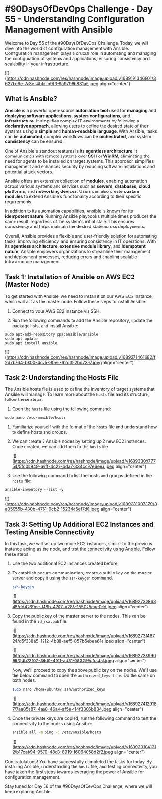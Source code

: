 # #90DaysOfDevOps Challenge - Day 55 - Understanding Configuration Management with Ansible

Welcome to Day 55 of the #90DaysOfDevOps Challenge. Today, we will dive into the world of configuration management with Ansible. Configuration management plays a crucial role in automating and managing the configuration of systems and applications, ensuring consistency and scalability in your infrastructure.

![](https://cdn.hashnode.com/res/hashnode/image/upload/v1689191346801/3627be9e-7a3e-4bfd-b9f3-9a9796b831a6.jpeg align="center")

## What is Ansible?

**Ansible** is a powerful open-source **automation tool** used for **managing** and **deploying software applications**, **system configurations**, and **infrastructure**. It simplifies complex IT environments by following a **declarative approach**, allowing users to define the desired state of their systems using a **simple** and **human-readable language**. With Ansible, tasks can be **automated**, complex workflows can be **orchestrated**, and system **consistency** can be ensured.

One of Ansible's standout features is its **agentless architecture**. It communicates with remote systems over **SSH** or **WinRM**, eliminating the need for agents to be installed on target systems. This approach simplifies management and enhances security by reducing software installations and potential attack vectors.

Ansible offers an extensive collection of **modules**, enabling automation across various systems and services such as **servers**, **databases**, **cloud platforms**, and **networking devices**. Users can also create **custom modules** to extend Ansible's functionality according to their specific requirements.

In addition to its automation capabilities, Ansible is known for its **idempotent nature**. Running Ansible playbooks multiple times produces the same result, regardless of the system's initial state. This ensures consistency and helps maintain the desired state across deployments.

Overall, Ansible provides a flexible and user-friendly solution for automating tasks, improving efficiency, and ensuring consistency in IT operations. With its **agentless architecture**, **extensive module library**, and **idempotent nature**, Ansible empowers organizations to streamline their management and deployment processes, reducing errors and enabling scalable infrastructure management.

## Task 1: Installation of Ansible on AWS EC2 (Master Node)

To get started with Ansible, we need to install it on our AWS EC2 instance, which will act as the master node. Follow these steps to install Ansible:

1. Connect to your AWS EC2 instance via SSH.
    
2. Run the following commands to add the Ansible repository, update the package lists, and install Ansible:
    

```shell
sudo apt-add-repository ppa:ansible/ansible
sudo apt update
sudo apt install ansible
```

![](https://cdn.hashnode.com/res/hashnode/image/upload/v1689271461682/f2d7b764-b800-4c75-90e6-62d392bd7397.jpeg align="center")

## Task 2: Understanding the Hosts File

The Ansible hosts file is used to define the inventory of target systems that Ansible will manage. To learn more about the `hosts` file and its structure, follow these steps:

1. Open the `hosts` file using the following command:
    

```shell
sudo nano /etc/ansible/hosts
```

1. Familiarize yourself with the format of the `hosts` file and understand how to define hosts and groups.
    
2. We can create 2 Ansible nodes by setting up 2 new EC2 instances. Once created, we can add them to the `hosts` file
    
    ![](https://cdn.hashnode.com/res/hashnode/image/upload/v1689330977754/5fc0b949-a6ff-4c29-bda7-334cc97e6eea.jpeg align="center")
    
3. Use the following command to list the hosts and groups defined in the `hosts` file:
    

```shell
ansible-inventory --list -y
```

![](https://cdn.hashnode.com/res/hashnode/image/upload/v1689331007879/3a05955b-430b-4761-9cb2-15234d5ef7d0.jpeg align="center")

## Task 3: Setting Up Additional EC2 Instances and Testing Ansible Connectivity

In this task, we will set up two more EC2 instances, similar to the previous instance acting as the node, and test the connectivity using Ansible. Follow these steps:

1. Use the two additional EC2 instances created before.
    
2. To establish secure communication, create a public key on the master server and copy it using the `ssh-keygen` command.
    
    ```bash
    ssh-keygen
    ```
    
    ![](https://cdn.hashnode.com/res/hashnode/image/upload/v1689273086348/dd4269cc-f48b-4707-a285-155025cae0dd.jpeg align="center")
    
3. Copy the public key of the master server to the nodes. This can be found in the `id_rsa.pub` file.
    
    ![](https://cdn.hashnode.com/res/hashnode/image/upload/v1689273148724/d5f338a5-1212-4b88-aef5-857b5ebea61e.jpeg align="center")
    
    ![](https://cdn.hashnode.com/res/hashnode/image/upload/v1689273899099/5db72f07-36d0-4f61-ad31-083299cfccbd.jpeg align="center")
    
    Now, we'll proceed to copy the above public key on the nodes. We'll use the below command to open the `authorized_keys file`. Do the same on both nodes.
    
    ```bash
    sudo nano /home/ubuntu/.ssh/authorized_keys
    ```
    
    ![](https://cdn.hashnode.com/res/hashnode/image/upload/v1689274129187/7aa85e87-4aa8-46a4-af5e-f14f3306b834.jpeg align="center")
    
4. Once the private keys are copied, run the following command to test the connectivity to the nodes using Ansible:
    
    ```bash
    ansible all -m ping -i /etc/ansible/hosts
    ```
    
    ![](https://cdn.hashnode.com/res/hashnode/image/upload/v1689331041312/b17cab94-9570-48d3-8919-16064058d2f2.jpeg align="center")
    

Congratulations! You have successfully completed the tasks for today. By installing Ansible, understanding the `hosts` file, and testing connectivity, you have taken the first steps towards leveraging the power of Ansible for configuration management.

Stay tuned for Day 56 of the #90DaysOfDevOps Challenge, where we will keep exploring Ansible.